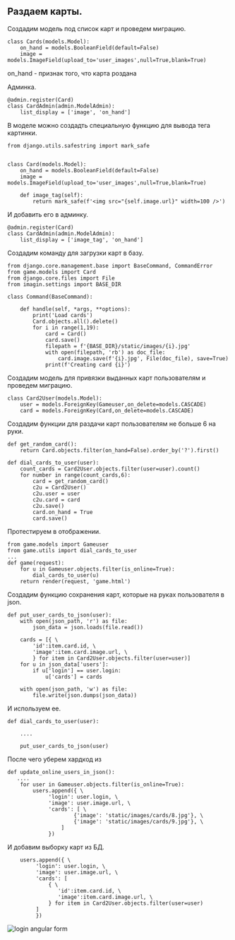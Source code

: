 ## Раздаем карты.

Создадим модель под список карт и проведем миграцию.

    class Cards(models.Model):
        on_hand = models.BooleanField(default=False)
        image = models.ImageField(upload_to='user_images',null=True,blank=True)     

on_hand - признак того, что карта роздана

Админка.

    @admin.register(Card)
    class CardAdmin(admin.ModelAdmin):
        list_display = ['image', 'on_hand']

В моделе можно создадть специальную функцию для вывода тега картинки.


    from django.utils.safestring import mark_safe


    class Card(models.Model):
        on_hand = models.BooleanField(default=False)
        image = models.ImageField(upload_to='user_images',null=True,blank=True)

        def image_tag(self):
            return mark_safe(f'<img src="{self.image.url}" width=100 />')

И добавить его в админку.

    @admin.register(Card)
    class CardAdmin(admin.ModelAdmin):
        list_display = ['image_tag', 'on_hand']

Создадим команду для загрузки карт в базу.

    from django.core.management.base import BaseCommand, CommandError
    from game.models import Card
    from django.core.files import File
    from imagin.settings import BASE_DIR

    class Command(BaseCommand):
        
        def handle(self, *args, **options):
            print('Load cards')
            Card.objects.all().delete()
            for i in range(1,19):
                card = Card()
                card.save()
                filepath = f'{BASE_DIR}/static/images/{i}.jpg'
                with open(filepath, 'rb') as doc_file:
                    card.image.save(f'{i}.jpg', File(doc_file), save=True)
                print(f'Creating card {i}')

Создадим модель для привязки выданных карт пользователям и проведем миграцию.

    class Card2User(models.Model):
        user = models.ForeignKey(Gameuser,on_delete=models.CASCADE)
        card = models.ForeignKey(Card,on_delete=models.CASCADE)

Создадим функции для раздачи карт пользователям не больше 6 на руки.

    def get_random_card():
        return Card.objects.filter(on_hand=False).order_by('?').first()

    def dial_cards_to_user(user):
        count_cards = Card2User.objects.filter(user=user).count()
        for number in range(count_cards,6):
            card = get_random_card()
            c2u = Card2User()
            c2u.user = user
            c2u.card = card
            c2u.save()
            card.on_hand = True
            card.save()

Протестируем в отображении.


    from game.models import Gameuser
    from game.utils import dial_cards_to_user
    ...
    def game(request):
        for u in Gameuser.objects.filter(is_online=True):
            dial_cards_to_user(u)
        return render(request, 'game.html')

Создадим функцию сохранения карт, которые на руках пользователя в json.

    def put_user_cards_to_json(user):
        with open(json_path, 'r') as file:
            json_data = json.loads(file.read())
            
        cards = [{ \
            'id':item.card.id, \
            'image':item.card.image.url, \
            } for item in Card2User.objects.filter(user=user)]
        for u in json_data['users']:
            if u['login'] == user.login:
                u['cards'] = cards

        with open(json_path, 'w') as file:
            file.write(json.dumps(json_data))

И используем ее.

    def dial_cards_to_user(user):

        ....

        put_user_cards_to_json(user)

После чего уберем хардкод из 

    def update_online_users_in_json():
       ....
        for user in Gameuser.objects.filter(is_online=True):
            users.append({ \
                 'login': user.login, \
                 'image': user.image.url, \
                 'cards': [ \
                         {'image': 'static/images/cards/8.jpg'}, \
                         {'image': 'static/images/cards/9.jpg'}, \
                     ]
                 }) 

И добавим выборку карт из БД.

        users.append({ \
             'login': user.login, \
             'image': user.image.url, \
             'cards': [
                 { \
                    'id':item.card.id, \
                    'image':item.card.image.url, \
                 } for item in Card2User.objects.filter(user=user)
             ]
             }) 

![login angular form]({path-to-subject}/images/14.png)






